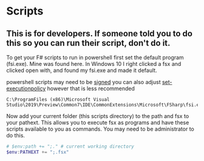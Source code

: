 # Scripts
## This is for developers. If someone told you to do this so you can run their script, don't do it. 

To get your F# scripts to run in powershell first set the default program (fsi.exe). Mine was found here. In Windows 10 I right clicked a fsx and clicked open with, and found my fsi.exe and made it default. 

powershell scripts may need to be [signed](https://docs.microsoft.com/en-us/powershell/module/microsoft.powershell.core/about/about_signing?view=powershell-6) you can also adjust [set-executionpolicy](https://docs.microsoft.com/en-us/powershell/module/microsoft.powershell.security/set-executionpolicy?view=powershell-6) however that is less recommended

```
C:\ProgramFiles (x86)\Microsoft Visual Studio\2019\Preview\Common7\IDE\CommonExtensions\Microsoft\FSharp\fsi.exe
``` 
Now add your current folder (this scripts directory) to the path and fsx to your pathext. This allows you to execute fsx as programs and have these scripts available to you as commands. You may need to be administrator to do this. 

``` powershell
# $env:path += ";." # current working directory
$env:PATHEXT += ";.fsx" 
```